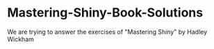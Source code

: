 # Mastering-Shiny-Book-Solutions
We are trying to answer the exercises of "Mastering Shiny" by Hadley Wickham 
